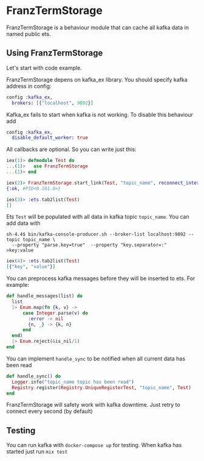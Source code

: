 # FranzTermStorage

FranzTermStorage is a behaviour module that can cache all kafka data in named public ets.

## Using FranzTermStorage

Let's start with code example.

FranzTermStorage depens on kafka_ex library. You should specify kafka address in config:
```elixir
config :kafka_ex,
  brokers: [{"localhost", 9092}]
```

Kafka_ex fails to start when kafka is not working. To disable this behaviour add
```elixir
config :kafka_ex,
  disable_default_worker: true
```

All callbacks are optional. So you can write just this:
```elixir
iex(1)> defmodule Test do
...(1)>   use FranzTermStorage
...(1)> end

iex(2)> FranzTermStorage.start_link(Test, "topic_name", reconnect_interval: 1000)
{:ok, #PID<0.181.0>}

iex(3)> :ets.tab2list(Test)
[]
```

Ets `Test` will be populated with all data in kafka topic `topic_name`. You can add data with
```
sh-4.4$ bin/kafka-console-producer.sh --broker-list localhost:9092 --topic topic_name \
  --property "parse.key=true"  --property "key.separator=:"
>key:value
```

```elixir
iex(4)> :ets.tab2list(Test)
[{"key", "value"}]
```

You can preprocess kafka messages before they will be inserted to ets. For example:

```elixir
def handle_messages(list) do
  list
  |> Enum.map(fn {k, v} ->
      case Integer.parse(v) do
        :error -> nil
        {n, _} -> {k, n}
      end
  end)
  |> Enum.reject(&is_nil/1)
end
```

You can implement `handle_sync` to be notified when all current data has been read

```elixir
def handle_sync() do
  Logger.info("topic_name topic has been read")
  Registry.register(Registry.UniqueRegisterTest, "topic_name", Test)
end
```

FranzTermStorage will safety work with kafka downtime. Just retry to connect every second (by default)

## Testing

You can run kafka with `docker-compose up` for testing. When kafka has started just run `mix test`
